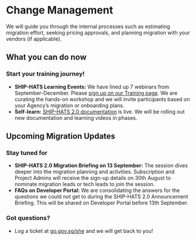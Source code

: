 # Change Management

We will guide you through the internal processes such as estimating migration effort, seeking pricing approvals, and planning migration with your vendors (if applicable).

<!--
**Topics**
- [What you can do now](#what-you-can-do-now)
- [Upcoming Migration Updates](#upcoming-migration-updates)
-->

## What you can do now

### Start your training journey!

- **SHIP-HATS Learning Events:** We have lined up 7 webinars from September-December. Please [sign up on our Training page](https://docs.developer.tech.gov.sg/docs/ship-hats-getting-started/training). We are curating the hands-on workshop and we will invite participants based on your Agency’s migration or onboarding plans. 
- **Self-learn:** [SHIP-HATS 2.0 documentation](https://docs.developer.tech.gov.sg/docs/ship-hats-getting-started/) is live. We will be rolling out new documentation and learning videos in phases.
<!--
1.	**Identify 1st system to migrate Plan:** Evaluate your systems on SHIP-HATS and identify a system based on [System for Early Migration](ship-hats-migration-annex#systems-for-early-migration) recommendations.
2.	**Plan timeline:** Based on the high-level [migration approach](ship-hats-migration), identify the best suited time for migration.
3.	**Heads up stakeholders:** Prepare your stakeholders on the upcoming migration and possible budget approvals to support the effort. 
4.	**Let us know:** If you have dependencies that are time sensitive, [log a ticket](http://go.gov.sg/she) with description of the systems, the time constraints, and information that you require. We will engage on a case-by-case basis for urgent requirements. 
-->
## Upcoming Migration Updates


### Stay tuned for

- **SHIP-HATS 2.0 Migration Briefing on 13 September:** The session dives deeper into the migration planning and activities. Subscription and Project Admins will receive the sign-up details on 30th August to nominate migration leads or tech leads to join the session.
- **FAQs on Developer Portal:** We are consolidating the answers for the questions we could not get to during the SHIP-HATS 2.0 Announcement Briefing. This will be shared on Developer Portal before 13th September.

### Got questions? 
- Log a ticket at [go.gov.sg/she](http://go.gov.sg/she) and we will get back to you!



<!--

- **SHIP-HATS 2.0 Briefing** is slated for 19th August 10 AM – 12 PM. The session will provide an overview of the tools, update on pricing, and next steps to plan migration. Look out for the email with details next week!
- **Pilots on SHIP-HATS 2.0** will start early September. They are by invitation only as we have limited features and support during this phase.
- **New subscriptions** will be on SHIP-HATS 2.0 from November. If you have projects that must start earlier, please [log a ticket](http://go.gov.sg/she) to discuss further. The SHIP-HATS team can assess the project complexity to help plan the onboarding.
-->